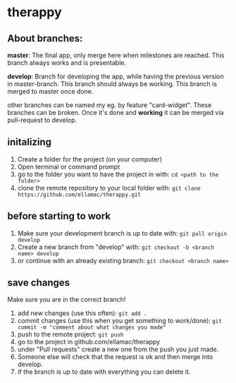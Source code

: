 # therappy

## About branches:
**master**: The final app, only merge here when milestones are reached. This branch always works and is presentable.

**develop**: Branch for developing the app, while having the previous version in master-branch. This branch should always be working. This branch is merged to master once done.

other branches can be named my eg. by feature "card-widget". These branches can be broken. Once it's done and **working** it can be merged via pull-request to develop. 

## initalizing 
1. Create a folder for the project (on your computer)
2. Open terminal or command prompt
3. go to the folder you want to have the project in with:
  `cd <path to the folder>`
4. clone the remote repository to your local folder with:
  `git clone https://github.com/ellamac/therappy.git`
<!-- end of the list -->

## before starting to work
1. Make sure your development branch is up to date with:
  `git pull origin develop`
2. Create a new branch from "develop" with:
  `git checkout -b <branch name> develop`
3. or continue with an already existing branch:
   `git checkout <branch name>`
<!-- end of the list -->

## save changes
Make sure you are in the correct branch!
1. add new changes (use this often):
  `git add .`
2. commit changes (use this when you get something to work/done):
  `git commit -m "comment about what changes you made"`
3. push to the remote project:
  `git push`
4. go to the project in github.com/ellamac/therappy
5. under "Pull requests" create a new one from the push you just made.
6. Someone else will check that the request is ok and then merge into develop.
7. if the branch is up to date with everything you can delete it.
<!-- end of the list -->
  
